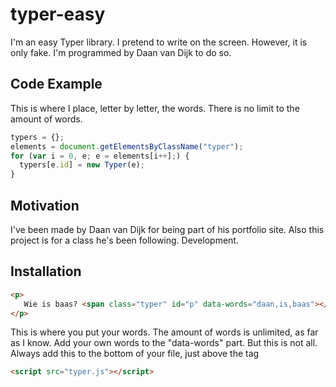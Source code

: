 # typer-easy
I'm an easy Typer library. I pretend to write on the screen. However, it is only fake. I'm programmed by Daan van Dijk to do so.


## Code Example

This is where I place, letter by letter, the words. There is no limit to the amount of words.
```javascript
typers = {};
elements = document.getElementsByClassName("typer");
for (var i = 0, e; e = elements[i++];) {
  typers[e.id] = new Typer(e);
}
```

## Motivation

I've been made by Daan van Dijk for being part of his portfolio site. Also this project is for a class he's been following. Development.

## Installation

``` HTML
<p>
   Wie is baas? <span class="typer" id="p" data-words="daan,is,baas"></span>
</p>
```
This is where you put your words. The amount of words is unlimited, as far as I know. Add your own words to the "data-words" part. 
But this is not all.
Always add this to the bottom of your file, just above the </body> tag
``` HTML
<script src="typer.js"></script>
```

